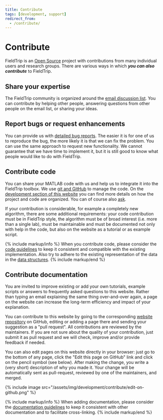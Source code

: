 ```yaml
---
title: Contribute
tags: [development, support]
redirect_from:
  - /contribute/
---
```


# Contribute

FieldTrip is an [Open Source](https://www.opensource.org) project with contributions from many individual users and research groups. There are various ways in which **_you can also contribute_** to FieldTrip.

## Share your expertise

The FieldTrip community is organized around the [email discussion list](/discussion_list). You can contribute by helping other people, answering questions from other people on the email list, or sharing your ideas.

## Report bugs or request enhancements

You can provide us with [detailed bug reports](/development/issues). The easier it is for one of us to reproduce the bug, the more likely it is that we can fix the problem. You can use the same approach to request new functionality. We cannot guarantee that we have time to implement it, but it is still good to know what people would like to do with FieldTrip.

## Contribute code

You can share your MATLAB code with us and help us to integrate it into the FieldTrip toolbox. We use [git and GitHub](/development/git) to manage the code. On the [development section of this website](/development) you can find more details on how the project and code are organized. You can of course also [ask](/support).

If your contribution is considerable, for example a completely new algorithm, there are some additional requirements: your code contribution must be in FieldTrip style, the algorithm must be of broad interest (i.e. more than a single lab), must be maintainable and must be documented not only with help in the code, but also on the website as a tutorial or as example script.

{% include markup/info %}
When you contribute code, please consider the [code guidelines](/development/guideline/code) to keep it consistent and compatible with the existing implementation. Also try to adhere to the existing representation of the data in the [data structures](/faq/how_are_the_various_data_structures_defined).
{% include markup/end %}

## Contribute documentation

You are invited to improve existing or add your own tutorials, example scripts or answers to frequently asked questions to this website. Rather than typing an email explaining the same thing over-and-over again, a page on the website can increase the long-term efficiency and impact of your explanation.

You can contribute to this website by going to the corresponding [website repository](https://github.com/fieldtrip/website) on GitHub, editing or adding a page there and sending your suggestion as a "pull request". All contributions are reviewed by the maintainers. If you are not sure about the quality of your contribution, just submit it as pull request and we will check, improve and/or provide feedback if needed.

You can also edit pages on this website directly in your browser: just go to the bottom of any page, click the "Edit this page on GitHub" link and click on the pencil symbol (see below). After making the change, you write a (very short) description of why you made it. Your change will be automatically sent as pull-request, reviewed by one of the maintainers, and merged.

{% include image src="/assets/img/development/contribute/edit-on-github.png" %}

{% include markup/info %}
When adding documentation, please consider the [documentation guidelines](/development/guideline/documentation) to keep it consistent with other documentation and to facilitate cross-linking.
{% include markup/end %}
